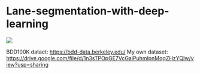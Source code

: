 # Lane-segmentation-with-deep-learning

[![](https://img.youtube.com/vi/cnHV6qQuNM4/0.jpg)](https://www.youtube.com/watch?v=MU6aSxxE6cI&index=9&list=PLppDOQUq5418VAIYzXfZ7KK4fBQ3gWLRb "MobileNetV2-UNet")


BDD100K dataet: https://bdd-data.berkeley.edu/
My own dataset: https://drive.google.com/file/d/1n3sTPOpGE7VcGaiPuhmlpnMqqZHzYQIw/view?usp=sharing
